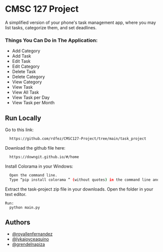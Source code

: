 # CMSC 127 Project

A simplified version of your phone's task management app, where you may list tasks, categorize them, and set deadlines.

### Things You Can Do in The Application:
* Add Category
* Add Task
* Edit Task
* Edit Category
* Delete Task
* Delete Category
* View Category
* View Task
* View All Task
* View Task per Day
* View Task per Month

## Run Locally

Go to this link:

```bash
  https://github.com/rdfez/CMSC127-Project/tree/main/task_project
```

Download the github file here:

```bash
  https://downgit.github.io/#/home
```

Install Colorama in your Windows:

```bash
  Open the command line.
  Type “pip install colorama ” (without quotes) in the command line and hit Enter.
```

Extract the task-project zip file in your downloads. Open the folder in your text editor.
```
Run:
  python main.py
```



## Authors

- [@royallenfernandez](https://www.github.com/rdfez)
- [@lykajoyceaquino](https://www.github.com/ljaquinopo)
- [@grendelnapiza](https://www.github.com/grnlnapiza)
